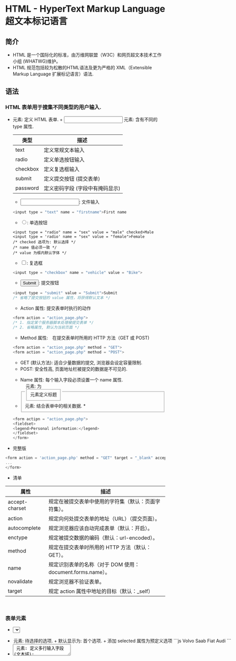# HTML - HyperText Markup Language 超文本标记语言

## 简介
* HTML 是一个国际化的标准，由万维网联盟（W3C）和网页超文本技术工作小组 (WHATWG)维护。
* HTML 规范包括较为松散的HTML语法及更为严格的 XML（Extensible Markup Language 扩展标记语言）语法.

## 语法

### HTML 表单用于搜集不同类型的用户输入.
* <form> 元素: 定义 HTML 表单.
  + <input> 元素: 含有不同的 type 属性.
  
  类型 | 描述
  ---- | ----
  text | 定义常规文本输入
  radio | 定义单选按钮输入 
  checkbox | 定义复选框输入
  submit | 定义提交按钮 (提交表单)
  password | 定义密码字段 (字段中有掩码显示)
  
    * <input type = "text">: 文件输入
    ```js
    <input type = "text" name = "firstname">First name
    ```
    
    * <input type = "radio">: 单选按钮
    ```js>
    <input type = "radio" name = "sex" value = "male" checked>Male
    <input type = 'radio' name = "sex" value = "female">Female
    /* checked 选项为: 默认选择 */
    /* name 值必须一致 */
    /* value 为框内默认字体 */
    ```
    
    * <input type = "checkbox">: 复选框
    ```js
    <input type = "checkbox" name = "vehicle" value = "Bike">
    ```
    
    * <input type = "submit">: 提交按钮
    ```js
    <input type = "submit" value = "Submit">Submit
    /* 省略了提交按钮的 value 属性，将获得默认文本 */
    ```
    
  + Action 属性: 提交表单时执行的动作
  ```js
  <form action = "action_page.php">
  /* 1. 指定某个服务器脚本处理被提交表单 */
  /* 2. 省略属性, 默认为当前页面 */
  ```
  
  + Method 属性:　在提交表单时所用的 HTTP 方法（GET 或 POST)
  ```js
  <form action = "action_page.php" method = "GET">
  <form action = "action_page.php" method = "POST">
  ```

    * GET (默认方法): 适合少量数据的提交, 浏览器会设定容量限制.
    * POST: 安全性高, 页面地址栏被提交的数据是不可见的.
  + Name 属性: 每个输入字段必须设置一个 name 属性.
  + <fieldset> 元素: 结合表单中的相关数据. 
    * <legend> 元素: 为 <fieldset> 元素定义标题
  ```js
  <form actipn = "action_page.php">
  <fieldset>
  <legend>Personal information:</legend>
  </fieldset>
  </form>
  ```
  
* 完整版
```js
<form action = 'action_page.php' method = "GET" target = "_blank" accept-charset = "UTF-8" ectype = "applicatipn/x-www-form-urlencoded" autocomplete = "off" novalidate>
...
</form>
```

* 清单

属性 | 描述
---- | ----
accept-charset | 规定在被提交表单中使用的字符集（默认：页面字符集）。
action | 规定向何处提交表单的地址（URL）（提交页面）。
autocomplete | 规定浏览器应该自动完成表单（默认：开启）。
enctype  | 规定被提交数据的编码（默认：url-encoded）。
method | 规定在提交表单时所用的 HTTP 方法（默认：GET）。
name | 规定识别表单的名称（对于 DOM 使用：document.forms.name）。
novalidate | 规定浏览器不验证表单。
target | 规定 action 属性中地址的目标（默认：_self） 

<br />

### 表单元素
* <select> 元素: (下拉列表).
* <option> 元素: 待选择的选项.
  + 默认显示为: 首个选项.
  + 添加 selected 属性为预定义选项
  ```js
  <select name = "cars">
  <option value = "volvo">Volvo</option>
  <option value = "saab">Saab</option>
  <option value = "fiat">Fiat</option>
  <option value = "audi">Audi</option>
  </select>
  ```

* <textarea> 元素: 定义多行输入字段(文本域):
```js
<textarea name = "message" rows = "10" cols = "30">
blablablalala
</textarea>
```

* <button> 元素: 定义可点击的按钮
```js
<button type = "button" onclik = "alert('hello world!')">Click me!</button>"
```

